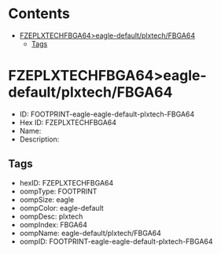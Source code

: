 



Contents
========

* [FZEPLXTECHFBGA64>eagle-default/plxtech/FBGA64](#fzeplxtechfbga64eagle-defaultplxtechfbga64)
	* [Tags](#tags)

# FZEPLXTECHFBGA64>eagle-default/plxtech/FBGA64

- ID: FOOTPRINT-eagle-eagle-default-plxtech-FBGA64
- Hex ID: FZEPLXTECHFBGA64
- Name: 
- Description: 

## Tags

- hexID: FZEPLXTECHFBGA64
- oompType: FOOTPRINT
- oompSize: eagle
- oompColor: eagle-default
- oompDesc: plxtech
- oompIndex: FBGA64
- oompName: eagle-default/plxtech/FBGA64
- oompID: FOOTPRINT-eagle-eagle-default-plxtech-FBGA64
